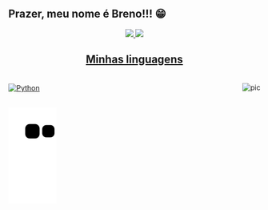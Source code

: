 ## Prazer, meu nome é Breno!!! 😁
<div align="center">
  <a href="https://github.com/brefreittas">
  <img height="180em" src="https://github-readme-stats.vercel.app/api?username=brefreittas&show_icons=true&theme=omni&include_all_commits=true&count_private=true"/>
  <img height="180em" src="https://github-readme-stats.vercel.app/api/top-langs/?username=brefreittas&layout=compact&langs_count=7&theme=omni"/>
 
## Minhas linguagens
</div>
<div style="display: inline_block"><br>
 <img align="center" alt="Python" height="30" width="40" src="https://cdn.jsdelivr.net/gh/devicons/devicon/icons/python/python-plain.svg">
 <img align="right" alt="pic"  src="https://giffiles.alphacoders.com/103/103147.gif">
</div>
  
  ##

![Snake animation](https://github.com/rafaballerini/rafaballerini/blob/output/github-contribution-grid-snake.svg)
